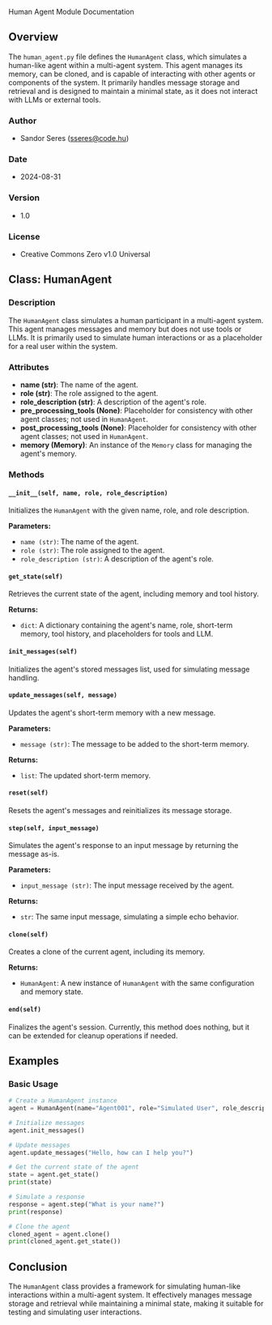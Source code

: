 Human Agent Module Documentation

## Overview

The `human_agent.py` file defines the `HumanAgent` class, which simulates a human-like agent within a multi-agent system. This agent manages its memory, can be cloned, and is capable of interacting with other agents or components of the system. It primarily handles message storage and retrieval and is designed to maintain a minimal state, as it does not interact with LLMs or external tools.

### Author
- Sandor Seres (sseres@code.hu)

### Date
- 2024-08-31

### Version
- 1.0

### License
- Creative Commons Zero v1.0 Universal

## Class: HumanAgent

### Description
The `HumanAgent` class simulates a human participant in a multi-agent system. This agent manages messages and memory but does not use tools or LLMs. It is primarily used to simulate human interactions or as a placeholder for a real user within the system.

### Attributes
- **name (str)**: The name of the agent.
- **role (str)**: The role assigned to the agent.
- **role_description (str)**: A description of the agent's role.
- **pre_processing_tools (None)**: Placeholder for consistency with other agent classes; not used in `HumanAgent`.
- **post_processing_tools (None)**: Placeholder for consistency with other agent classes; not used in `HumanAgent`.
- **memory (Memory)**: An instance of the `Memory` class for managing the agent's memory.

### Methods

#### `__init__(self, name, role, role_description)`
Initializes the `HumanAgent` with the given name, role, and role description.

**Parameters:**
- `name (str)`: The name of the agent.
- `role (str)`: The role assigned to the agent.
- `role_description (str)`: A description of the agent's role.

#### `get_state(self)`
Retrieves the current state of the agent, including memory and tool history.

**Returns:**
- `dict`: A dictionary containing the agent's name, role, short-term memory, tool history, and placeholders for tools and LLM.

#### `init_messages(self)`
Initializes the agent's stored messages list, used for simulating message handling.

#### `update_messages(self, message)`
Updates the agent's short-term memory with a new message.

**Parameters:**
- `message (str)`: The message to be added to the short-term memory.

**Returns:**
- `list`: The updated short-term memory.

#### `reset(self)`
Resets the agent's messages and reinitializes its message storage.

#### `step(self, input_message)`
Simulates the agent's response to an input message by returning the message as-is.

**Parameters:**
- `input_message (str)`: The input message received by the agent.

**Returns:**
- `str`: The same input message, simulating a simple echo behavior.

#### `clone(self)`
Creates a clone of the current agent, including its memory.

**Returns:**
- `HumanAgent`: A new instance of `HumanAgent` with the same configuration and memory state.

#### `end(self)`
Finalizes the agent's session. Currently, this method does nothing, but it can be extended for cleanup operations if needed.

## Examples

### Basic Usage

```python
# Create a HumanAgent instance
agent = HumanAgent(name="Agent001", role="Simulated User", role_description="A placeholder for human interactions.")

# Initialize messages
agent.init_messages()

# Update messages
agent.update_messages("Hello, how can I help you?")

# Get the current state of the agent
state = agent.get_state()
print(state)

# Simulate a response
response = agent.step("What is your name?")
print(response)

# Clone the agent
cloned_agent = agent.clone()
print(cloned_agent.get_state())
```

## Conclusion

The `HumanAgent` class provides a framework for simulating human-like interactions within a multi-agent system. It effectively manages message storage and retrieval while maintaining a minimal state, making it suitable for testing and simulating user interactions.
